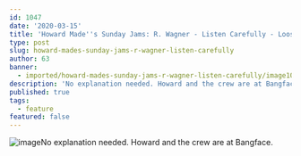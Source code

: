 ```yaml
---
id: 1047
date: '2020-03-15'
title: 'Howard Made''s Sunday Jams: R. Wagner - Listen Carefully - Loose Lips'
type: post
slug: howard-mades-sunday-jams-r-wagner-listen-carefully
author: 63
banner:
  - imported/howard-mades-sunday-jams-r-wagner-listen-carefully/image1047.jpeg
description: 'No explanation needed. Howard and the crew are at Bangface. [...]Read More...'
published: true
tags:
  - feature
featured: false
---
```

![image](../imported/howard-mades-sunday-jams-r-wagner-listen-carefully/image1047.jpeg)No explanation needed. Howard and the crew are at Bangface.